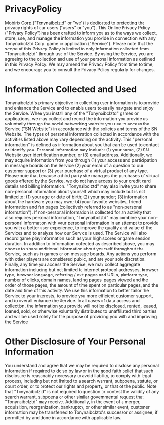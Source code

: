 # PrivacyPolicy
Mobirix Corp.("Tonynaibclztd" or "we") is dedicated to protecting the privacy rights of our users ("users" or "you"). This Online Privacy Policy ("Privacy Policy") has been crafted to inform you as to the ways we collect, store, use, and manage the information you provide in connection with any Tonynaibclztd Corp. game or application ("Service"). Please note that the scope of this Privacy Policy is limited to only information collected from "Tonynaibclztd" through use of the Service. By using the Service, you are agreeing to the collection and use of your personal information as outlined in this Privacy Policy. We may amend the Privacy Policy from time to time, and we encourage you to consult the Privacy Policy regularly for changes.

# Information Collected and Used

Tonynaibclztd's primary objective in collecting user information is to provide and enhance the Service and to enable users to easily navigate and enjoy the Service. When you install any of the "Tonynaibclztd" games or applications, we may collect and record the information you provide us voluntarily through the social networking website you use to access the Service ("SN Website") in accordance with the policies and terms of the SN Website. The types of personal information collected in accordance with the activities listed above may vary depending on the activity. This "personal information" is defined as information about you that can be used to contact or identify you. Personal information may include: (1) your name, (2) SN Website user identification number, or (3) email address. Additionally, we may acquire information from you through (1) your access and participation in message boards on the Service (2) your email of a question to our customer support or (3) your purchase of a virtual product of any type. Please note that because a third party site manages the purchases of virtual goods offered by the Service, we do not have access to your credit card details and billing information. "Tonynaibclztd" may also invite you to share non-personal information about yourself which may include but is not limited to: (1) your age or date of birth; (2) your gender; (3) information about the hardware you may own; (4) your favorite websites, friend information and fan pages (collectively referred to as "non-personal information"). If non-personal information is collected for an activity that also requires personal information, "Tonynaibclztd" may combine your non-personal information with your personal information in an attempt to provide you with a better user experience, to improve the quality and value of the Services and to analyze how our Service is used. The Service will also record game play information such as your high scores or game session duration. In addition to information collected as described above, you may choose to share additional information about yourself throughout the Service, such as in games or on message boards. Any actions you perform with other players are considered public, and are your sole discretion. Finally, any time you access the Service, we may collect aggregate information including but not limited to internet protocol addresses, browser type, browser language, referring / exit pages and URLs, platform type, number of clicks, domain names, landing pages, pages viewed and the order of those pages, the amount of time spent on particular pages, and the date and time of this activity. We use this information to better tailor the Service to your interests, to provide you more efficient customer support, and to overall enhance the Service. In all cases of data access and collection, the information you provide will not be disclosed, rented, leased, loaned, sold, or otherwise voluntarily distributed to unaffiliated third parties and will be used solely for the purpose of providing you with and improving the Service

# Other Disclosure of Your Personal Information

You understand and agree that we may be required to disclose any personal information if required to do so by law or in the good faith belief that such disclosure is reasonably necessary to avoid liability, to comply with legal process, including but not limited to a search warrant, subpoena, statute, or court order, or to protect our rights and property, or that of the public. Note that "Tonynaibclztd" is not required to question or contest the validity of any search warrant, subpoena or other similar governmental request that "Tonynaibclztd" may receive. Additionally, in the event of a merger, acquisition, reorganization, bankruptcy, or other similar event, customer information may be transferred to Tonynaibclztd's successor or assignee, if permitted by and done in accordance with applicable law.


